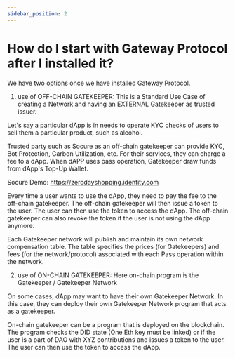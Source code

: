 ```yaml
---
sidebar_position: 2
---
```


# How do I start with Gateway Protocol after I installed it?

We have two options once we have installed Gateway Protocol.

1. use of OFF-CHAIN GATEKEEPER: This is a Standard Use Case of creating a Network and having an EXTERNAL Gatekeeper as trusted issuer.

Let's say a particular dApp is in needs to operate KYC checks of users to sell them a particular product, such as alcohol. 

Trusted party such as Socure as an off-chain gatekeeper can provide KYC, Bot Protection, Carbon Utilization, etc. For their services, they can charge a fee to a dApp. When dAPP uses pass operation, Gatekeeper draw funds from dApp's Top-Up Wallet.

Socure Demo: https://zerodayshopping.identity.com

Every time a user wants to use the dApp, they need to pay the fee to the off-chain gatekeeper. The off-chain gatekeeper will then issue a token to the user. The user can then use the token to access the dApp. The off-chain gatekeeper can also revoke the token if the user is not using the dApp anymore.

Each Gatekeeper network will publish and maintain its own network compensation table. The table specifies the prices (for Gatekeepers) and fees (for the network/protocol) associated with each Pass operation within the network.

2. use of ON-CHAIN GATEKEEPER: Here on-chain program is the Gatekeeper / Gatekeeper Network

On some cases, dApp may want to have their own Gatekeeper Network. In this case, they can deploy their own Gatekeeper Network program that acts as a gatekeeper. 

On-chain gatekeeper can be a program that is deployed on the blockchain. The program checks the DID state (One Eth key must be linked) or if the user is a part of DAO with XYZ contributions and issues a token to the user. The user can then use the token to access the dApp.